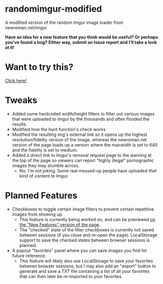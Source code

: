 # randomimgur-modified
A modified version of the random Imgur image loader from newroman.net/imgur

**Have an idea for a new feature that you think would be useful? Or perhaps you've found a bug? Either way, submit an Issue report and I'll take a look at it!**

# Want to try this?
[Click here!](https://tf2cutcontentwiki.github.io/randomimgur-modified/)

# Tweaks
- Added some hardcoded width/height filters to filter out various images that were uploaded to Imgur by the thousands and often flooded the results.
- Modified how the hunt function's check works
- Modified the resulting img's external link so it opens up the highest resolution/fidelity version of the image, whereas the newroman.net version of the page loads up a version where the maxwidth is set to 640 and the fidelity is set to medium.
- Added a direct link to Imgur's removal request page to the warning at the top of the page so viewers can report "highly illegal" pornographic images they may stumble across.
  - No, I'm not joking. Some real messed-up people have uploaded *that* kind of content to Imgur.

# Planned Features
- Checkboxes to toggle certain image filters to prevent certain repetitive images from showing up.
  - This feature is currently being worked on, and can be previewed [on the "New Features" version of the page](https://tf2cutcontentwiki.github.io/randomimgur-modified/index_newfeatures.html).
  - The "checked" state of the filter checkboxes is currently not saved between sessions (if you close and re-open the page). LocalStorage support to save the checked states between browser sessions is planned.
- A popout "favorites" panel where you can save images you find for future reference.
  - This feature will likely also use LocalStorage to save your favorites between browser sessions, but I may also add an "export" button to generate and save a TXT file containing a list of all your favorites that can then later be re-imported to your favorites.
